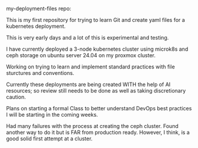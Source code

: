 my-deployment-files repo:  

This is my first repository for trying to learn Git and create yaml files for a kubernetes deployment.  

This is very early days and a lot of this is experimental and testing.  

I have currently deployed a 3-node kubernetes cluster using microk8s and ceph storage on ubuntu server 24.04 on my proxmox cluster.  

Working on trying to learn and implement standard practices with file sturctures and conventions.  

Currently these deployments are being created WITH the help of AI resources; so review still needs to be done as well as taking discretionary caution.  

Plans on starting a formal Class to better understand DevOps best practices I will be starting in the coming weeks. 

Had many failures with the process at creating the ceph cluster.  Found another way to do it but is FAR from production ready.  However, I think, is a good solid first attempt at a cluster.